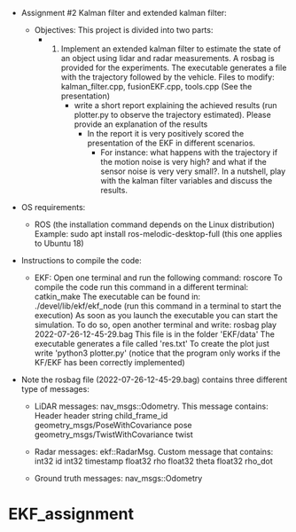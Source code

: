 * Assignment #2 Kalman filter and extended kalman filter:
    - Objectives: This project is divided into two parts:
         + 1)  Implement an extended kalman filter to estimate the state of an object using lidar and radar measurements. A rosbag is provided for the experiments. The executable generates a file with the trajectory followed by the vehicle. Files to modify: kalman_filter.cpp, fusionEKF.cpp, tools.cpp (See the presentation)
                * write a short report explaining the achieved results (run plotter.py to observe the trajectory estimated). Please provide an explanation of the results
                    * In the report it is very positively scored the presentation of the EKF in different scenarios. 
                        - For instance: what happens with the trajectory if the motion noise is very high? and what if the sensor noise is very very small?. In a nutshell, play with the kalman filter variables and discuss the results.

        
* OS requirements:
    + ROS (the installation command depends on the Linux distribution)
    Example: sudo apt install ros-melodic-desktop-full (this one applies to Ubuntu 18)

* Instructions to compile the code:
    
    + EKF:
        Open one terminal and run the following command: roscore
        To compile the code run this command in a different terminal: catkin_make 
	    The executable can be found in: ./devel/lib/ekf/ekf_node (run this command in a terminal to start the execution)
        As soon as you launch the executable you can start the simulation. To do so, open another terminal and write:
            rosbag play 2022-07-26-12-45-29.bag
            This file is in the folder 'EKF/data'
        The executable generates a file called 'res.txt'
        To create the plot just write 'python3 plotter.py' (notice that the program only works if the KF/EKF has been correctly implemented)

* Note the rosbag file (2022-07-26-12-45-29.bag) contains three different type of messages:
    + LiDAR messages: nav_msgs::Odometry. This message contains:
        Header header
        string child_frame_id
        geometry_msgs/PoseWithCovariance pose
        geometry_msgs/TwistWithCovariance twist


    + Radar messages: ekf::RadarMsg. Custom message that contains:
        int32 id
        int32 timestamp
        float32 rho
        float32 theta
        float32 rho_dot

    + Ground truth messages: nav_msgs::Odometry
# EKF_assignment
